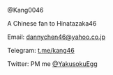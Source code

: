 @Kang0046 

A Chinese fan to Hinatazaka46

Email: dannychen46@yahoo.co.jp

Telegram: [t.me/kang46](http://t.me/kang46)

Twitter: PM me [@YakusokuEgg](https://twitter.com/YakusokuEgg)
